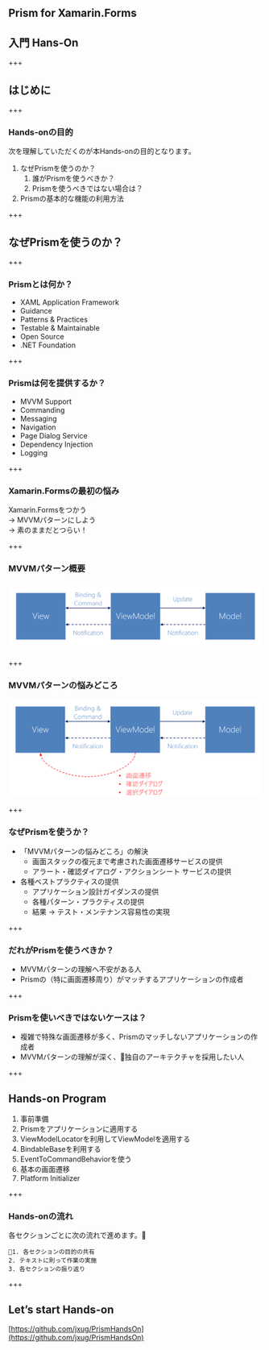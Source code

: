 ## Prism for Xamarin.Forms
## 入門 Hans-On

+++

## はじめに

+++

### Hands-onの目的

次を理解していただくのが本Hands-onの目的となります。

1. なぜPrismを使うのか？  
    1. 誰がPrismを使うべきか？  
    2. Prismを使うべきではない場合は？  
2. Prismの基本的な機能の利用方法

+++

## なぜPrismを使うのか？

+++

### Prismとは何か？

* XAML Application Framework  
* Guidance  
* Patterns & Practices  
* Testable & Maintainable  
* Open Source  
* .NET Foundation  

+++

### Prismは何を提供するか？

* MVVM Support
* Commanding
* Messaging
* Navigation
* Page Dialog Service
* Dependency Injection
* Logging

+++

### Xamarin.Formsの最初の悩み  

Xamarin.Formsをつかう  
-> MVVMパターンにしよう  
-> 素のままだとつらい！

+++

### MVVMパターン概要 　

![](assets/MVVM-001.png)

+++

### MVVMパターンの悩みどころ

![](assets/MVVM-002.png)

+++

### なぜPrismを使うか？  

* 「MVVMパターンの悩みどころ」の解決
    * 画面スタックの復元まで考慮された画面遷移サービスの提供 　
    * アラート・確認ダイアログ・アクションシート サービスの提供
* 各種ベストプラクティスの提供 　
    * アプリケーション設計ガイダンスの提供 　
    * 各種パターン・プラクティスの提供 　
    * 結果 -> テスト・メンテナンス容易性の実現

+++

### だれがPrismを使うべきか？  

* MVVMパターンの理解へ不安がある人
* Prismの（特に画面遷移周り）がマッチするアプリケーションの作成者

+++

### Prismを使いべきではないケースは？

* 複雑で特殊な画面遷移が多く、Prismのマッチしないアプリケーションの作成者  
* MVVMパターンの理解が深く、独自のアーキテクチャを採用したい人

+++

## Hands-on Program

1. 事前準備
2. Prismをアプリケーションに適用する
3. ViewModelLocatorを利用してViewModelを適用する
4. BindableBaseを利用する
5. EventToCommandBehaviorを使う
6. 基本の画面遷移
7. Platform Initializer

+++

### Hands-onの流れ

各セクションごとに次の流れで進めます。  
  
    1. 各セクションの目的の共有  
    2. テキストに則って作業の実施  
    3. 各セクションの振り返り 

+++

## Let’s start Hands-on

[https://github.com/jxug/PrismHandsOn](https://github.com/jxug/PrismHandsOn)